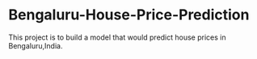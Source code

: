 # Bengaluru-House-Price-Prediction
This project is to build a model that would predict house prices in Bengaluru,India.
